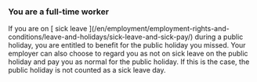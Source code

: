 ###  **You are a full-time worker**

If you are on [ sick leave ](/en/employment/employment-rights-and-
conditions/leave-and-holidays/sick-leave-and-sick-pay/) during a public
holiday, you are entitled to benefit for the public holiday you missed. Your
employer can also choose to regard you as not on sick leave on the public
holiday and pay you as normal for the public holiday. If this is the case, the
public holiday is not counted as a sick leave day.
